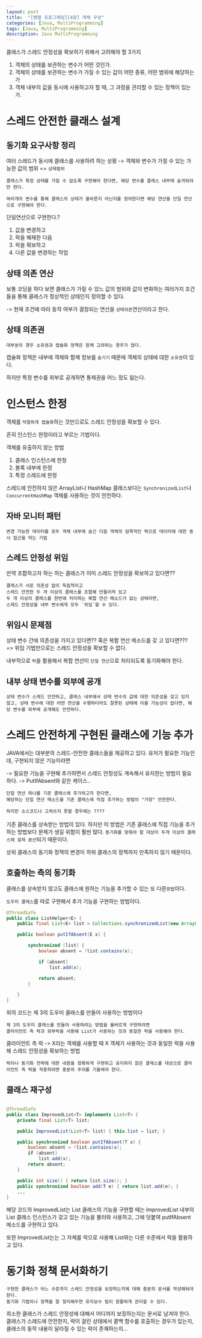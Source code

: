 ```yaml
---
layout: post
title:  "[병렬 프로그래밍][4장] 객체 구성"
categories: [Java, MultiProgramming]
tags: [Java, MultiProgramming]
description: Java MultiProgramming
---
```

클래스가 스레드 안정성을 확보하기 위해서 고려해야 할 3가지

1. 객체의 상태를 보관하는 변수가 어떤 것인가.
2. 객체의 상태를 보관하는 변수가 가질 수 있는 값이 어떤 종류, 어떤 범위에 해당하는가
3. 객체 내부의 값을 동시에 사용하고자 할 때, 그 과정을 관리할 수 있는 정책이 있는가.

# 스레드 안전한 클래스 설계

## 동기화 요구사항 정리

여러 스레드가 동시에 클래스를 사용하려 하는 상황
-> 객체와 변수가 가질 수 있는 가능한 값의 범위 == `상태범위`

```
클래스가 특정 상태를 가질 수 없도록 구현해야 한다면, 해당 변수를 클래스 내부에 숨겨둬야만 한다.
```

```
여러개의 변수를 통해 클래스의 상태가 올바른지 아닌지를 정의한다면 해당 연산을 단일 연산으로 구현해야 한다.
```

단일연산으로 구현한다.?

1. 값을 변경하고
2. 락을 해재한 다음
3. 락을 확보하고
4. 다른 값을 변경하는 작업

## 상태 의존 연산

보통 코딩을 하다 보면 클래스가 가질 수 있느 값의 범위와 값이 변화하는 여러가지 조건들을 통해 클래스가 정상적인 상태인지 정의할 수 있다.

-> 현재 조건에 따라 동작 여부가 결정되는 연산을 `상태의존`연산이라고 한다.

## 상태 의존권

```
대부분의 경우 소유권과 캡슐화 정책은 함께 고려하는 경우가 많다.
```

캡슐화 정책은 내부에 객체와 함께 정보를 `숨기기` 때문에 객체의 상태에 대한 `소유권`이 있다.

하지만 특정 변수를 외부로 공개하면 통제권을 어느 정도 잃는다.

# 인스턴스 한정

객체를 `적절하게 캡슐화`하는 것만으로도 스레드 안정성을 확보할 수 있다.

흔히 인스턴스 한정이라고 부르는 기법이다.

객체를 유출하지 않는 방법

1. 클래스 인스턴스에 한정
2. 블록 내부에 한정
3. 특정 스레드에 한정

스레드에 안전하지 않은 ArrayList나 HashMap 클래스보다는 `SynchronizedList`나 `ConcurrentHashMap` 객체를 사용하는 것이 안전하다.

## 자바 모니터 패턴

```
변경 가능한 데이터를 모두 객체 내부에 숨긴 다음 객체의 암묵적인 락으로 데이터에 대한 동시 접근을 막는 기법
```

## 스레드 안정성 위임

만약 조합하고자 하는 하는 클래스가 이미 스레드 안정성을 확보하고 있다면??

```
클래스가 서로 의존성 없이 독립적이고 
스레드 안전한 두 개 이상의 클래스를 조합해 만들어져 있고 
두 개 이상의 클래스를 한번에 처리하는 복합 연산 메소드가 없는 상태라면,
스레드 안정성을 내부 변수에게 모두 `위임`할 수 있다.
```

## 위임시 문제점

상태 변수 간에 의존성을 가지고 있다면??
혹은 복함 연산 메소드를 갖 고 있다면???
=> 위임 기법만으로는 스레드 안정성을 확보할 수 없다.

내부적으로 `락`을 활용해서 복합 연산이 `단일 연산`으로 처리되도록 동기화해야 한다.

## 내부 상태 변수를 외부에 공개

```
상태 변수가 스레드 안전하고, 클래스 내부에서 상태 변수의 값에 대한 의존성을 갖고 있지 않고, 상태 변수에 대한 어떤 연산을 수행하더라도 잘못된 상태에 이를 가능성이 없다면, 해당 변수를 외부에 공개해도 안전하다.
```

# 스레드 안전하게 구현된 클래스에 기능 추가

JAVA에서는 대부분의 스레드-안전한 클래스들을 제공하고 있다.
유저가 필요한 기능인데, 구현되지 않은 기능이라면

-> 필요한 기능을 구현해 추가하면서 스레드 안정성도 계속해서 유지한는 방법이 필요하다.
-> PutIfAbsent와 같은 케이스..

```
단일 연산 하나를 기존 클래스에 추가하고자 한다면,
해당하는 단일 연산 메소드를 기존 클래스에 직접 추가하는 방법이 "가장" 안전한다.
```

`하지만 소스코드나 고쳐쓰지 못할 경우에는 ????`<br>
<br>
기존 클래스를 상속받는 방법이 있다.
하지만 이 방법은 기존 클래스에 직접 기능을 추가하는 방법보다 문제가 생길 위험이 훨씬 많다.
`동기화를 맞춰야 할 대상이 두개 이상의 클래스에 걸쳐 분산`되기 때문이다.

상위 클래스의 동기화 정책의 변경이 하위 클래스의 정책까지 만족하지 않기 때문이다.

## 호출하는 측의 동기화

클래스를 상속받지 않고도 클래스에 원하는 기능을 추가할 수 있는 또 다른`방법`이다.

`도우미 클래스`를 따로 구현해서 추가 기능을 구현하는 방법이다.

``` java
@ThreadSafe
public class ListHelper<E> {
    public final List<E> list = Collections.synchronizedList(new ArrayList<E>());

    public boolean putIfAbsent(E x) {

        synchronized (list) {
            boolean absent = !list.contains(x);

            if (absent)
                list.add(x);

            return absent;
        }

    }
}
```

위의 코드는 제 3의 도우미 클래스를 만들어 사용하는 방법이다

```
제 3의 도우미 클래스를 만들어 사용하려는 방법을 올바르게 구현하려면
클라이언트 측 락과 외부락을 사용해 List가 사용하는 것과 동일한 락을 사용해야 한다.
```

클라이언트 측 락 -> X라는 객체를 사용할 때 X 객체가 사용하는 것과 동일한 락을 사용해 스레드 안정성을 확보하는 방법

```
락이나 동기화 전략에 대한 내용을 정확하게 구현하고 공지하지 않은 클래스를 대상으로 클라이언트 측 락을 적용하려면 충분히 주의를 기울여야 한다.
```

## 클래스 재구성

``` java

@ThreadSafe
public class ImprovedList<T> implements List<T> {
    private final List<T> list;

    public ImprovedList(List<T> list) { this.list = list; }

    public synchronized boolean putIfAbsent(T x) {
        boolean absent = !list.contains(x);
        if (absent)
            list.add(x);
        return absent;
    }

    public int size() { return list.size(); }
    public synchronized boolean add(T e) { return list.add(e); }
    ...
}
```

해당 코드의 ImprovedList는 List 클래스의 기능을 구현할 때는 ImprovedList 내부의 List 클래스 인스턴스가 갖고 있는 기능을 불러와 사용하고,
그에 덧붙여 putIfAbsent 메소드를 구현하고 있다.

또한 ImprovedList는는 그 자체를 락으로 사용해 List와는 다른 수준에서 락을 활용하고 있다.

# 동기화 정책 문서화하기

```
구현한 클래스가 어느 수준까지 스레드 안정성을 보장하는지에 대해 충분히 문서를 작성해둬야 한다.
동기화 기법이나 정책을 잘 정리해두면 유지보수 팀이 원활하게 관리할 수 있다.
```

최소한 클래스가 스레드 안정성에 대해서 어디까지 보장하는지는 문서로 남겨야 한다.
클래스가 스레드에 안전한지, 락이 걸린 상태에서 콜백 함수를 호출하는 경우가 있는지, 클래스의 동작 내용이 달라질 수 있는 락이 존재하는지...